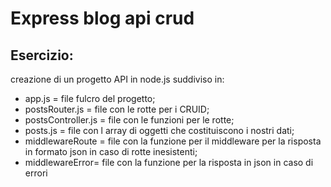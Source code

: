 # Express blog api crud
## Esercizio:
creazione di un progetto API in node.js suddiviso in:
- app.js = file fulcro del progetto;
- postsRouter.js = file con le rotte per i CRUID;
- postsController.js = file con le funzioni per le rotte;
- posts.js = file con l array di oggetti che costituiscono i nostri dati;
- middlewareRoute = file con la funzione per il middleware per la risposta in formato json in caso di rotte inesistenti;
- middlewareError= file con la funzione per la risposta in json in caso di errori
